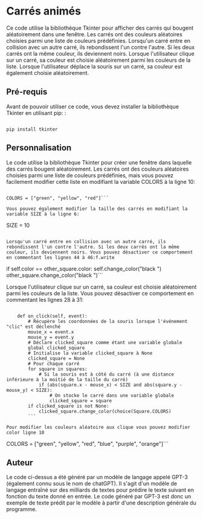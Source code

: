 # Carrés animés


Ce code utilise la bibliothèque Tkinter pour afficher des carrés qui bougent aléatoirement dans une fenêtre. Les carrés ont des couleurs aléatoires choisies parmi une liste de couleurs prédéfinies. Lorsqu'un carré entre en collision avec un autre carré, ils rebondissent l'un contre l'autre. Si les deux carrés ont la même couleur, ils deviennent noirs. Lorsque l'utilisateur clique sur un carré, sa couleur est choisie aléatoirement parmi les couleurs de la liste. Lorsque l'utilisateur déplace la souris sur un carré, sa couleur est également choisie aléatoirement.
## Pré-requis
Avant de pouvoir utiliser ce code, vous devez installer la bibliothèque Tkinter en utilisant pip: :


```

pip install tkinter

```


## Personnalisation


Le code utilise la bibliothèque Tkinter pour créer une fenêtre dans laquelle des carrés bougent aléatoirement. Les carrés ont des couleurs aléatoires choisies parmi une liste de couleurs prédéfinies, mais vous pouvez facilement modifier cette liste en modifiant la variable COLORS à la ligne 10:
```

COLORS = ["green", "yellow", "red"]```

Vous pouvez également modifier la taille des carrés en modifiant la variable SIZE à la ligne 6:
```

SIZE = 10
```

Lorsqu'un carré entre en collision avec un autre carré, ils rebondissent l'un contre l'autre. Si les deux carrés ont la même couleur, ils deviennent noirs. Vous pouvez désactiver ce comportement en commentant les lignes 44 à 46:f.write
```

if self.color == other_square.color:
    self.change_color("black
")
    other_square.change_color("black
")```

Lorsque l'utilisateur clique sur un carré, sa couleur est choisie aléatoirement parmi les couleurs de la liste. Vous pouvez désactiver ce comportement en commentant les lignes 28 à 31:
```

    def on_click(self, event):
        # Récupère les coordonnées de la souris lorsque l'événement "clic" est déclenché
        mouse_x = event.x
        mouse_y = event.y
        # Déclare clicked_square comme étant une variable globale
        global clicked_square
        # Initialise la variable clicked_square à None
        clicked_square = None
        # Pour chaque carré
        for square in squares:
            # Si la souris est à côté du carré (à une distance inférieure à la moitié de la taille du carré)
            if (abs(square.x - mouse_x) < SIZE and abs(square.y - mouse_y) < SIZE):
                # On stocke le carré dans une variable globale
                clicked_square = square
        if clicked_square is not None:
            clicked_square.change_color(choice(Square.COLORS)
        ```

Pour modifier les couleurs aléatoire aux clique vous pouvez modifier color ligne 10

```

COLORS = ["green", "yellow", "red", "blue", "purple", "orange"]```



## Auteur

Le code ci-dessus a été généré par un modèle de langage appelé GPT-3 (également connu sous le nom de chatGPT). Il s'agit d'un modèle de langage entraîné sur des milliards de textes pour prédire le texte suivant en fonction du texte donné en entrée. Le code généré par GPT-3 est donc un exemple de texte prédit par le modèle à partir d'une description générale du programme.

